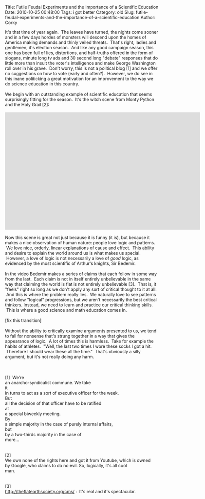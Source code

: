 Title: Futile Feudal Experiments and the Importance of a Scientific Education
Date: 2010-10-25 00:48:00
Tags: i got better
Category: old
Slug: futile-feudal-experiments-and-the-importance-of-a-scientific-education
Author: Corky

It's that time of year again. &nbsp;The leaves have turned, the nights come sooner and in a few days hordes of monsters will descend upon the homes of America making demands and thinly veiled threats. &nbsp;That's right, ladies and gentlemen, it's election season. &nbsp;And like any good campaign season, this one has been full of lies, distortions, and half-truths offered in the form of slogans, minute long tv ads and 30 second long "debate" responses that do little more than insult the voter's intelligence and make George Washington roll over in his grave. &nbsp;Don't worry, this is not a political blog [1] and we offer no suggestions on how to vote (early and often?). &nbsp;However, we do see in this inane politicking a great motivation for an improvement to the way we do science education in this country.<br /><br />We begin with an outstanding example of scientific education that seems surprisingly fitting for the season. &nbsp;It's the witch scene from Monty Python and the Holy Grail [2]:<br /><br /><object height="385" width="640"><param name="movie" value="http://www.youtube.com/v/zrzMhU_4m-g?fs=1&amp;hl=en_US"></param><param name="allowFullScreen" value="true"></param><param name="allowscriptaccess" value="always"></param><embed src="http://www.youtube.com/v/zrzMhU_4m-g?fs=1&amp;hl=en_US" type="application/x-shockwave-flash" allowscriptaccess="always" allowfullscreen="true" width="640" height="385"></embed></object><br /><br />Now this scene is great not just because it is funny (it is), but because it makes a nice observation of human nature: people love logic and patterns. &nbsp;We love nice, orderly, linear explanations of cause and effect. &nbsp;This ability and desire to explain the world around us is what makes us special. &nbsp;However, a love of logic is not necessarily a love of <i>good</i>&nbsp;logic, as evidenced by the most scientific of Arthur's knights, Sir Bedemir.<br /><br />In the video Bedemir makes a series of claims that each follow in some way from the last. &nbsp;Each claim is not in itself entirely unbelievable in the same way that claiming the world is flat is not entirely unbelievable [3]. &nbsp;That is, it "feels" right so long as we don't apply any sort of critical thought to it at all. &nbsp;And this is where the problem really lies. &nbsp;We naturally love to see patterns and follow "logical" progressions, but we aren't necessarily the best critical thinkers. Instead, we need to learn and practice our critical thinking skills. &nbsp;This is where a good science and math education comes in.<br /><br />[fix this transition]<br /><br />Without the ability to critically examine arguments presented to us, we tend to fall for nonsense that's strung together in a way that gives the appearance of logic. &nbsp;A lot of times this is harmless. &nbsp;Take for example the habits of athletes. &nbsp;"Well, the last two times I wore these socks I got a hit. &nbsp;Therefore I should wear these all the time." &nbsp;That's obviously a silly argument, but it's not really doing any harm.<br /><br />&nbsp;&nbsp; &nbsp; &nbsp; <br /><br /><span class="Apple-style-span" style="font-family: inherit;">[1] &nbsp;</span><span class="Apple-style-span" style="font-family: inherit; white-space: pre;">We're an anarcho-syndicalist commune.  We take i</span><span class="Apple-style-span" style="font-family: inherit; white-space: pre;">t in turns to act as a sort of executive officer for the week. </span><span class="Apple-style-span" style="font-family: inherit; white-space: pre;">But all the decision of that officer have to be ratified </span><span class="Apple-style-span" style="font-family: inherit; white-space: pre;">at a special biweekly meeting. </span><span class="Apple-style-span" style="white-space: pre;"><span class="Apple-style-span" style="font-family: inherit;">By a simple majority in the case of purely internal affairs, b</span></span><span class="Apple-style-span" style="white-space: pre;"><span class="Apple-style-span" style="font-family: inherit;">ut by a two-thirds majority in the case of more...</span></span><br /><span class="Apple-style-span" style="white-space: pre;"><span class="Apple-style-span" style="font-family: inherit;"> </span></span><br /><span class="Apple-style-span" style="white-space: pre;"><span class="Apple-style-span" style="font-family: inherit;">[2]  We own none of the rights here and got it from Youtube, which is owned by Google, who claims to do no evil.  So, logically, it's all cool man.</span></span><br /><span class="Apple-style-span" style="white-space: pre;"><span class="Apple-style-span" style="font-family: inherit;"><br /></span></span><br /><span class="Apple-style-span" style="white-space: pre;"><span class="Apple-style-span" style="font-family: inherit;">[3]  </span></span><a href="http://theflatearthsociety.org/cms/">http://theflatearthsociety.org/cms/</a>&nbsp;: &nbsp;It's real and it's spectacular.
